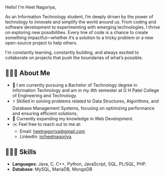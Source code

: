 Hello! I'm Heet Nagoriya,

As an Information Technology student, I’m deeply driven by the power of technology to innovate and simplify the world around us. From coding and software development to experimenting with emerging technologies, I thrive on exploring new possibilities. Every line of code is a chance to create something impactful—whether it’s a solution to a tricky problem or a new open-source project to help others.

I'm constantly learning, constantly building, and always excited to collaborate on projects that push the boundaries of what’s possible.

## 👨🏻‍🎓 About Me
- 📖 I am currently pursuing a Bachelor of Technology degree in Information Technology and am in my 4th semester at G H Patel College of Engineering and Technology.
- ⚡️ Skilled in solving problems related to Data Structures, Algorithms, and Database Management Systems, focusing on optimizing performance and ensuring efficient solutions.
- 🧠 Currently expanding my knowledge in Web Development.
- ✉️ Feel free to reach out to me at:
  - Email: heetnagoriya@gmail.com
  - LinkedIn: [in/heetnagoriya](https://linkedin.com/in/heetnagoriya)


## 🧑🏻‍💻 Skills
- **Languages**: Java, C, C++, Python, JavaScript, SQL, PL/SQL, PHP.
- **Database**: MySQL, MariaDB, MongoDB

